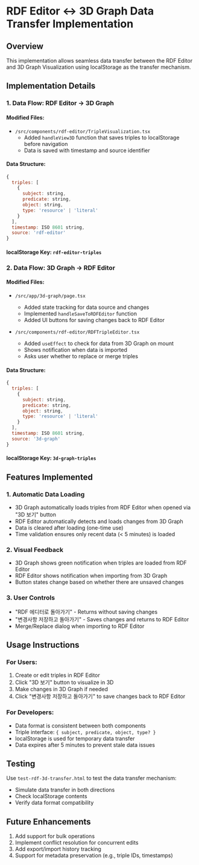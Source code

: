 # RDF Editor ↔ 3D Graph Data Transfer Implementation

## Overview
This implementation allows seamless data transfer between the RDF Editor and 3D Graph Visualization using localStorage as the transfer mechanism.

## Implementation Details

### 1. Data Flow: RDF Editor → 3D Graph

#### Modified Files:
- `/src/components/rdf-editor/TripleVisualization.tsx`
  - Added `handleView3D` function that saves triples to localStorage before navigation
  - Data is saved with timestamp and source identifier

#### Data Structure:
```javascript
{
  triples: [
    {
      subject: string,
      predicate: string,
      object: string,
      type: 'resource' | 'literal'
    }
  ],
  timestamp: ISO 8601 string,
  source: 'rdf-editor'
}
```

#### localStorage Key: `rdf-editor-triples`

### 2. Data Flow: 3D Graph → RDF Editor

#### Modified Files:
- `/src/app/3d-graph/page.tsx`
  - Added state tracking for data source and changes
  - Implemented `handleSaveToRDFEditor` function
  - Added UI buttons for saving changes back to RDF Editor

- `/src/components/rdf-editor/RDFTripleEditor.tsx`
  - Added `useEffect` to check for data from 3D Graph on mount
  - Shows notification when data is imported
  - Asks user whether to replace or merge triples

#### Data Structure:
```javascript
{
  triples: [
    {
      subject: string,
      predicate: string,
      object: string,
      type: 'resource' | 'literal'
    }
  ],
  timestamp: ISO 8601 string,
  source: '3d-graph'
}
```

#### localStorage Key: `3d-graph-triples`

## Features Implemented

### 1. Automatic Data Loading
- 3D Graph automatically loads triples from RDF Editor when opened via "3D 보기" button
- RDF Editor automatically detects and loads changes from 3D Graph
- Data is cleared after loading (one-time use)
- Time validation ensures only recent data (< 5 minutes) is loaded

### 2. Visual Feedback
- 3D Graph shows green notification when triples are loaded from RDF Editor
- RDF Editor shows notification when importing from 3D Graph
- Button states change based on whether there are unsaved changes

### 3. User Controls
- "RDF 에디터로 돌아가기" - Returns without saving changes
- "변경사항 저장하고 돌아가기" - Saves changes and returns to RDF Editor
- Merge/Replace dialog when importing to RDF Editor

## Usage Instructions

### For Users:
1. Create or edit triples in RDF Editor
2. Click "3D 보기" button to visualize in 3D
3. Make changes in 3D Graph if needed
4. Click "변경사항 저장하고 돌아가기" to save changes back to RDF Editor

### For Developers:
- Data format is consistent between both components
- Triple interface: `{ subject, predicate, object, type? }`
- localStorage is used for temporary data transfer
- Data expires after 5 minutes to prevent stale data issues

## Testing
Use `test-rdf-3d-transfer.html` to test the data transfer mechanism:
- Simulate data transfer in both directions
- Check localStorage contents
- Verify data format compatibility

## Future Enhancements
1. Add support for bulk operations
2. Implement conflict resolution for concurrent edits
3. Add export/import history tracking
4. Support for metadata preservation (e.g., triple IDs, timestamps)